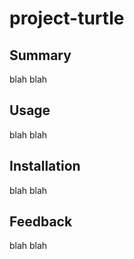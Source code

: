 # project-turtle

## Summary
blah blah
## Usage
blah blah
## Installation
blah blah
## Feedback
blah blah
